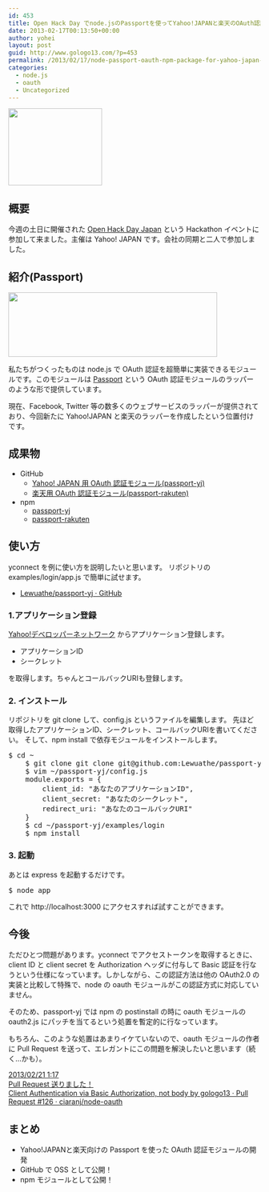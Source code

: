 ```yaml
---
id: 453
title: Open Hack Day でnode.jsのPassportを使ってYahoo!JAPANと楽天のOAuth認証モジュールを作った
date: 2013-02-17T00:13:50+00:00
author: yohei
layout: post
guid: http://www.gologo13.com/?p=453
permalink: /2013/02/17/node-passport-oauth-npm-package-for-yahoo-japan-and-rakuten/
categories:
  - node.js
  - oauth
  - Uncategorized
---
```

[<img src="http://www.gologo13.com/wp-content/uploads/2013/02/summary-logo.png" alt="" title="summary-logo" width="187" height="154" class="aligncenter size-full wp-image-458" />](http://www.gologo13.com/wp-content/uploads/2013/02/summary-logo.png)

## 概要

今週の土日に開催された [Open Hack Day Japan](http://yhacks.jp/hackday/) という Hackathon イベントに参加して来ました。主催は Yahoo! JAPAN です。会社の同期と二人で参加しました。

## 紹介(Passport)

[<img src="http://www.gologo13.com/wp-content/uploads/2013/02/スクリーンショット-2013-02-18-0.58.011.png" alt="" title="スクリーンショット 2013-02-18 0.58.01" width="417" height="129" class="aligncenter size-full wp-image-457" />](http://www.gologo13.com/wp-content/uploads/2013/02/スクリーンショット-2013-02-18-0.58.011.png)

私たちがつくったものは node.js で OAuth 認証を超簡単に実装できるモジュールです。このモジュールは [Passport](http://passportjs.org/) という OAuth 認証モジュールのラッパーのような形で提供しています。

現在、Facebook, Twitter 等の数多くのウェブサービスのラッパーが提供されており、今回新たに Yahoo!JAPAN と楽天のラッパーを作成したという位置付けです。

## 成果物

  * GitHub 
      * [Yahoo! JAPAN 用 OAuth 認証モジュール(passport-yj)](https://github.com/Lewuathe/passport-yj)
      * [楽天用 OAuth 認証モジュール(passport-rakuten)](https://github.com/gologo13/passport-rakuten)
  * npm 
      * [passport-yj](https://npmjs.org/package/passport-yj)
      * [passport-rakuten](https://npmjs.org/package/passport-rakuten)

## 使い方

yconnect を例に使い方を説明したいと思います。 リポジトリの examples/login/app.js で簡単に試せます。

  * [Lewuathe/passport-yj · GitHub](https://github.com/Lewuathe/passport-yj)

### 1.アプリケーション登録

[Yahoo!デベロッパーネットワーク](http://developer.yahoo.co.jp/) からアプリケーション登録します。

  * アプリケーションID
  * シークレット

を取得します。ちゃんとコールバックURIも登録します。

### 2. インストール

リポジトリを git clone して、config.js というファイルを編集します。 先ほど取得したアプリケーションID、シークレット、コールバックURIを書いてください。 そして、npm install で依存モジュールをインストールします。

<pre class="brush: shell">$ cd ~
    $ git clone git clone git@github.com:Lewuathe/passport-yj  
    $ vim ~/passport-yj/config.js
    module.exports = {
        client_id: "あなたのアプリケーションID",
        client_secret: "あなたのシークレット",
        redirect_uri: "あなたのコールバックURI"
    }
    $ cd ~/passport-yj/examples/login
    $ npm install
</pre>

### 3. 起動

あとは express を起動するだけです。

<pre class="brush: shell">$ node app
</pre>

これで http://localhost:3000 にアクセスすれば試すことができます。

## 今後

ただひとつ問題があります。yconnect でアクセストークンを取得するときに、client ID と client secret を Authorization ヘッダに付与して Basic 認証を行なうという仕様になっています。しかしながら、この認証方法は他の OAuth2.0 の実装と比較して特殊で、node の oauth モジュールがこの認証方式に対応していません。

そのため、passport-yj では npm の postinstall の時に oauth モジュールの oauth2.js にパッチを当てるという処置を暫定的に行なっています。

もちろん、このような処置はあまりイケていないので、oauth モジュールの作者に Pull Request を送って、エレガントにこの問題を解決したいと思います（続く&#8230;かも）。


<ins datetime="2013-02-20T16:11:00+00:00"> 2013/02/21 1:17<br /> Pull Request 送りました！<br /> <a href="https://github.com/ciaranj/node-oauth/pull/126">Client Authentication via Basic Authorization, not body by gologo13 · Pull Request #126 · ciaranj/node-oauth</a> </ins> 

  


## まとめ

  * Yahoo!JAPANと楽天向けの Passport を使った OAuth 認証モジュールの開発
  * GitHub で OSS として公開！
  * npm モジュールとして公開！